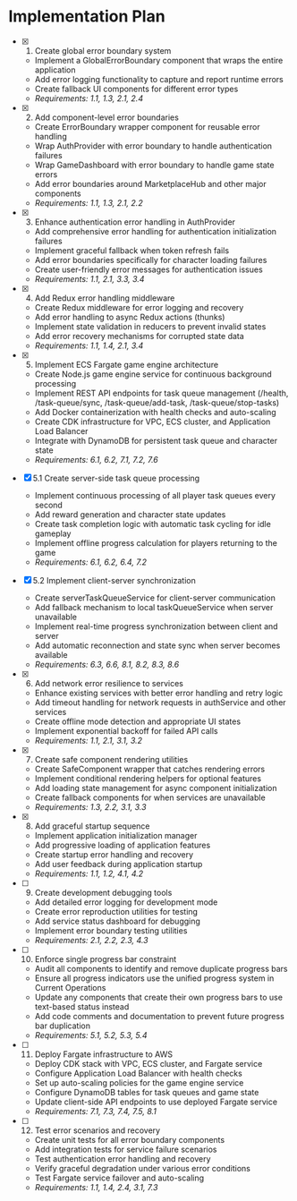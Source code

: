 # Implementation Plan

- [x] 1. Create global error boundary system
  - Implement a GlobalErrorBoundary component that wraps the entire application
  - Add error logging functionality to capture and report runtime errors
  - Create fallback UI components for different error types
  - _Requirements: 1.1, 1.3, 2.1, 2.4_

- [x] 2. Add component-level error boundaries

  - Create ErrorBoundary wrapper component for reusable error handling
  - Wrap AuthProvider with error boundary to handle authentication failures
  - Wrap GameDashboard with error boundary to handle game state errors
  - Add error boundaries around MarketplaceHub and other major components
  - _Requirements: 1.1, 1.3, 2.1, 2.2_

- [x] 3. Enhance authentication error handling in AuthProvider


  - Add comprehensive error handling for authentication initialization failures
  - Implement graceful fallback when token refresh fails
  - Add error boundaries specifically for character loading failures
  - Create user-friendly error messages for authentication issues
  - _Requirements: 1.1, 2.1, 3.3, 3.4_

- [x] 4. Add Redux error handling middleware





  - Create Redux middleware for error logging and recovery
  - Add error handling to async Redux actions (thunks)
  - Implement state validation in reducers to prevent invalid states
  - Add error recovery mechanisms for corrupted state data
  - _Requirements: 1.1, 1.4, 2.1, 3.4_

- [x] 5. Implement ECS Fargate game engine architecture
  - Create Node.js game engine service for continuous background processing
  - Implement REST API endpoints for task queue management (/health, /task-queue/sync, /task-queue/add-task, /task-queue/stop-tasks)
  - Add Docker containerization with health checks and auto-scaling
  - Create CDK infrastructure for VPC, ECS cluster, and Application Load Balancer
  - Integrate with DynamoDB for persistent task queue and character state
  - _Requirements: 6.1, 6.2, 7.1, 7.2, 7.6_

- [x] 5.1 Create server-side task queue processing
  - Implement continuous processing of all player task queues every second
  - Add reward generation and character state updates
  - Create task completion logic with automatic task cycling for idle gameplay
  - Implement offline progress calculation for players returning to the game
  - _Requirements: 6.1, 6.2, 6.4, 7.2_

- [x] 5.2 Implement client-server synchronization
  - Create serverTaskQueueService for client-server communication
  - Add fallback mechanism to local taskQueueService when server unavailable
  - Implement real-time progress synchronization between client and server
  - Add automatic reconnection and state sync when server becomes available
  - _Requirements: 6.3, 6.6, 8.1, 8.2, 8.3, 8.6_

- [x] 6. Add network error resilience to services





  - Enhance existing services with better error handling and retry logic
  - Add timeout handling for network requests in authService and other services
  - Create offline mode detection and appropriate UI states
  - Implement exponential backoff for failed API calls
  - _Requirements: 1.1, 2.1, 3.1, 3.2_

- [x] 7. Create safe component rendering utilities





  - Create SafeComponent wrapper that catches rendering errors
  - Implement conditional rendering helpers for optional features
  - Add loading state management for async component initialization
  - Create fallback components for when services are unavailable
  - _Requirements: 1.3, 2.2, 3.1, 3.3_

- [x] 8. Add graceful startup sequence





  - Implement application initialization manager
  - Add progressive loading of application features
  - Create startup error handling and recovery
  - Add user feedback during application startup
  - _Requirements: 1.1, 1.2, 4.1, 4.2_

- [ ] 9. Create development debugging tools








  - Add detailed error logging for development mode
  - Create error reproduction utilities for testing
  - Add service status dashboard for debugging
  - Implement error boundary testing utilities
  - _Requirements: 2.1, 2.2, 2.3, 4.3_

- [ ] 10. Enforce single progress bar constraint




  - Audit all components to identify and remove duplicate progress bars
  - Ensure all progress indicators use the unified progress system in Current Operations
  - Update any components that create their own progress bars to use text-based status instead
  - Add code comments and documentation to prevent future progress bar duplication
  - _Requirements: 5.1, 5.2, 5.3, 5.4_

- [ ] 11. Deploy Fargate infrastructure to AWS
  - Deploy CDK stack with VPC, ECS cluster, and Fargate service
  - Configure Application Load Balancer with health checks
  - Set up auto-scaling policies for the game engine service
  - Configure DynamoDB tables for task queues and game state
  - Update client-side API endpoints to use deployed Fargate service
  - _Requirements: 7.1, 7.3, 7.4, 7.5, 8.1_

- [ ] 12. Test error scenarios and recovery
  - Create unit tests for all error boundary components
  - Add integration tests for service failure scenarios
  - Test authentication error handling and recovery
  - Verify graceful degradation under various error conditions
  - Test Fargate service failover and auto-scaling
  - _Requirements: 1.1, 1.4, 2.4, 3.1, 7.3_